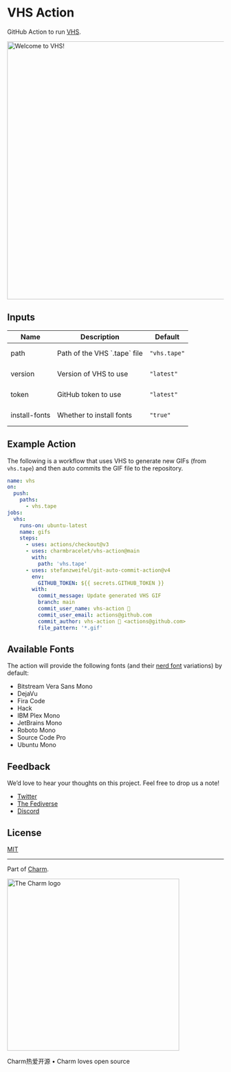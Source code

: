 # VHS Action

GitHub Action to run [VHS][vhs].

<img alt="Welcome to VHS!" src="vhs.gif" width="600" />

[vhs]: https://github.com/charmbracelet/vhs

## Inputs

<table>

<thead>
  <tr>
  <th>Name</th>
  <th>Description</th>
  <th>Default</th>
  </tr>
</thead>

<tbody>
<tr>
<td>path</td>
<td>Path of the VHS `.tape` file</td>
<td>

```
"vhs.tape"
```

</td>
</tr>
<tr>
<td>version</td>
<td>Version of VHS to use</td>
<td>

```
"latest"
```
 
</td>
</tr>
<tr>
<td>token</td>
<td>GitHub token to use</td>
<td>

```
"latest"
```
 
</td>
</tr>
<tr>
<td>install-fonts</td>
<td>Whether to install fonts</td>
<td>

```
"true"
```
 
</td>
</tr>

</tbody>
</table>

## Example Action

The following is a workflow that uses VHS to generate new GIFs (from
 `vhs.tape`) and then auto commits the GIF file to the repository.

```yaml
name: vhs
on:
  push:
    paths:
      - vhs.tape
jobs:
  vhs:
    runs-on: ubuntu-latest
    name: gifs
    steps:
      - uses: actions/checkout@v3
      - uses: charmbracelet/vhs-action@main
        with:
          path: 'vhs.tape'
      - uses: stefanzweifel/git-auto-commit-action@v4
        env:
          GITHUB_TOKEN: ${{ secrets.GITHUB_TOKEN }}
        with:
          commit_message: Update generated VHS GIF
          branch: main
          commit_user_name: vhs-action 📼
          commit_user_email: actions@github.com
          commit_author: vhs-action 📼 <actions@github.com>
          file_pattern: '*.gif'
```

## Available Fonts

The action will provide the following fonts (and their [nerd font](nerdfonts)
variations) by default:

[nerdfonts]: https://www.nerdfonts.com

* Bitstream Vera Sans Mono
* DejaVu
* Fira Code
* Hack
* IBM Plex Mono
* JetBrains Mono
* Roboto Mono
* Source Code Pro
* Ubuntu Mono

## Feedback

We’d love to hear your thoughts on this project. Feel free to drop us a note!

* [Twitter](https://twitter.com/charmcli)
* [The Fediverse](https://mastodon.social/@charmcli)
* [Discord](https://charm.sh/chat)

## License

[MIT](https://github.com/charmbracelet/vhs/raw/main/LICENSE)

***

Part of [Charm](https://charm.sh).

<a href="https://charm.sh/">
  <img
    alt="The Charm logo"
    width="400"
    src="https://stuff.charm.sh/charm-badge.jpg"
  />
</a>

Charm热爱开源 • Charm loves open source
